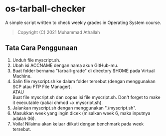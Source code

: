# os-tarball-checker

A simple script written to check weekly grades in Operating System course.

> Copyright (C) 2021 Muhammad Athallah

## Tata Cara Penggunaan

1. Unduh file myscript.sh.
2. Ubah isi ACCNAME dengan nama akun GitHub-mu.
3. Buat folder bernama "tarball-grade" di directory $HOME pada Virtual Machine.
4. Salin file myscript.sh ke dalam folder tersebut (dengan menggunakan SCP atau FTP File Manager).<br>
   ATAU<br>
   Buat file myscript.sh dan copas isi file myscript.sh. Don't forget to make it executable (pakai chmod +x myscript.sh).
5. Jalankan myscript.sh dengan menggunakan "./myscript.sh".
6. Masukkan week yang ingin dicek (misalkan week 6, maka inputnya adalah 06).
7. Voila! Nilaimu akan keluar diikuti dengan benchmark pada week tersebut.
